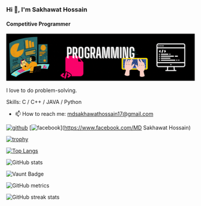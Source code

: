 ### Hi 👋, I'm Sakhawat Hossain
#### Competitive Programmer
![Competitive Programmer](https://github.com/Sakhawat-Hosain/Sakhawat-Hosain/blob/main/232446433-d5540fa2-fe28-4bb8-b929-cdb51fe61336.gif)

I love to do problem-solving.

Skills: C / C++ / JAVA / Python

- 📫 How to reach me: mdsakhawathossain17@gmail.com 


[<img src='https://cdn.jsdelivr.net/npm/simple-icons@3.0.1/icons/github.svg' alt='github' height='40'>](https://github.com/Sakhawat-Hosain)  [<img src='https://cdn.jsdelivr.net/npm/simple-icons@3.0.1/icons/facebook.svg' alt='facebook' height='40'>](https://www.facebook.com/MD Sakhawat Hossain)  

[![trophy](https://github-profile-trophy.vercel.app/?username=Sakhawat-Hosain)](https://github.com/ryo-ma/github-profile-trophy)

[![Top Langs](https://github-readme-stats.vercel.app/api/top-langs/?username=Sakhawat-Hosain)](https://github.com/anuraghazra/github-readme-stats)

![GitHub stats](https://github-readme-stats.vercel.app/api?username=Sakhawat-Hosain&show_icons=true&count_private=true)  

![Vaunt Badge](https://api.vaunt.dev/v1/github/entities/Sakhawat-Hosain/contributions?format=svg&private=true)  

![GitHub metrics](https://metrics.lecoq.io/Sakhawat-Hosain)  

![GitHub streak stats](https://streak-stats.demolab.com/?user=Sakhawat-Hosain)  

